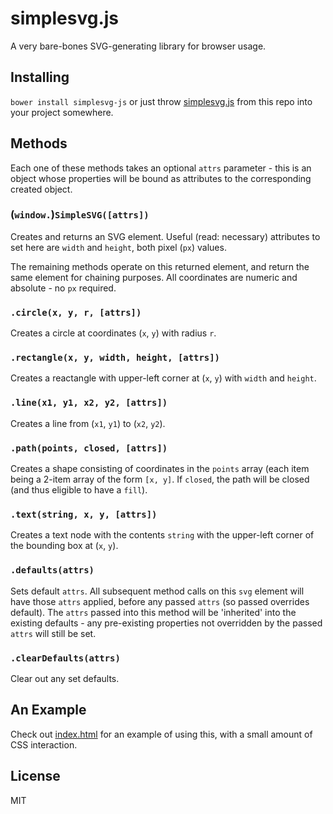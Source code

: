# simplesvg.js

A very bare-bones SVG-generating library for browser usage.

## Installing

`bower install simplesvg-js` or just throw [simplesvg.js](https://raw.githubusercontent.com/forana/simplesvg-js/master/simplesvg.js) from this repo into your project somewhere.

## Methods

Each one of these methods takes an optional `attrs` parameter - this is an object whose properties will be bound as attributes to the corresponding created object.

### (`window.`)`SimpleSVG([attrs])`

Creates and returns an SVG element. Useful (read: necessary) attributes to set here are `width` and `height`, both pixel (`px`) values.

The remaining methods operate on this returned element, and return the same element for chaining purposes. All coordinates are numeric and absolute - no `px` required.

### `.circle(x, y, r, [attrs])`

Creates a circle at coordinates (`x`, `y`) with radius `r`.

### `.rectangle(x, y, width, height, [attrs])`

Creates a reactangle with upper-left corner at (`x`, `y`) with `width` and `height`.

### `.line(x1, y1, x2, y2, [attrs])`

Creates a line from (`x1`, `y1`) to (`x2`, `y2`).

### `.path(points, closed, [attrs])`

Creates a shape consisting of coordinates in the `points` array (each item being a 2-item array of the form `[x, y]`. If `closed`, the path will be closed (and thus eligible to have a `fill`).

### `.text(string, x, y, [attrs])`

Creates a text node with the contents `string` with the upper-left corner of the bounding box at (`x`, `y`).

### `.defaults(attrs)`

Sets default `attrs`. All subsequent method calls on this `svg` element will have those `attrs` applied, before any passed `attrs` (so passed overrides default). The `attrs` passed into this method will be 'inherited' into the existing defaults - any pre-existing properties not overridden by the passed `attrs` will still be set.

### `.clearDefaults(attrs)`

Clear out any set defaults.

## An Example

Check out [index.html](https://raw.githubusercontent.com/forana/simplesvg-js/master/index.html) for an example of using this, with a small amount of CSS interaction.

## License
MIT
